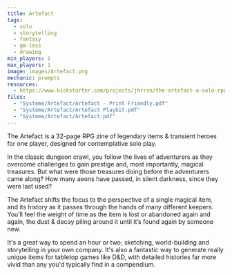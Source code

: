 ```yaml
---
title: Artefact
tags:
  - solo
  - storytelling
  - fantasy
  - gm-less
  - drawing
min_players: 1
max_players: 1
image: images/Artefact.png
mechanic: prompts
resources:
  - https://www.kickstarter.com/projects/jhrrsn/the-artefact-a-solo-rpg-zine/description
files:
  - "Systeme/Artefact/Artefact - Print Friendly.pdf"
  - "Systeme/Artefact/Artefact Playkit.pdf"
  - "Systeme/Artefact/Artefact.pdf"
---
```

The Artefact is a 32-page RPG zine of legendary items & transient heroes for one player, designed for contemplative solo play.

In the classic dungeon crawl, you follow the lives of adventurers as they overcome challenges to gain prestige and, most importantly, magical treasures. But what were those treasures doing before the adventurers came along? How many aeons have passed, in silent darkness, since they were last used?

The Artefact shifts the focus to the perspective of a single magical item, and its history as it passes through the hands of many different keepers. You’ll feel the weight of time as the item is lost or abandoned again and again, the dust & decay piling around it until it’s found again by someone new.

It's a great way to spend an hour or two; sketching, world-building and storytelling in your own company. It's also a fantastic way to generate really unique items for tabletop games like D&D, with detailed histories far more vivid than any you'd typically find in a compendium.
